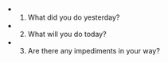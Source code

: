 
* 1. What did you do yesterday?
* 2. What will you do today?
* 3. Are there any impediments in your way?

